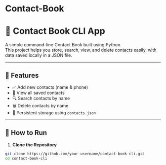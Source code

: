 # Contact-Book
# 📘 Contact Book CLI App

A simple command-line Contact Book built using Python.  
This project helps you store, search, view, and delete contacts easily, with data saved locally in a JSON file.

---

## 🔧 Features

- ✅ Add new contacts (name & phone)
- 📖 View all saved contacts
- 🔍 Search contacts by name
- 🗑️ Delete contacts by name
- 💾 Persistent storage using `contacts.json`

---

## 🚀 How to Run

1. **Clone the Repository**  
```bash
git clone https://github.com/your-username/contact-book-cli.git
cd contact-book-cli
